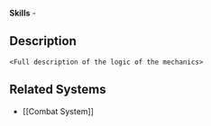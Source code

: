 **Skills**  - 

## Description
`<Full description of the logic of the mechanics>`

## Related Systems
- [[Combat System]]
